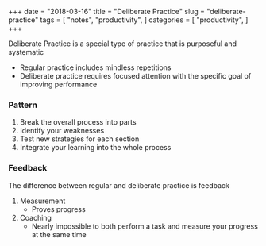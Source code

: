 +++
date = "2018-03-16"
title = "Deliberate Practice"
slug = "deliberate-practice"
tags = [
    "notes",
    "productivity",
]
categories = [
    "productivity",
]
+++

Deliberate Practice is a special type of practice that is purposeful and systematic  

* Regular practice includes mindless repetitions
* Deliberate practice requires focused attention with the specific goal of improving performance

### Pattern

1. Break the overall process into parts
2. Identify your weaknesses
3. Test new strategies for each section
4. Integrate your learning into the whole process

### Feedback

The difference between regular and deliberate practice is feedback  
1. Measurement
    * Proves progress
2. Coaching
    * Nearly impossible to both perform a task and measure your progress at the same time

